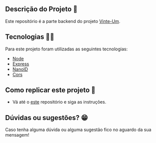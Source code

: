 ## Descrição do Projeto :ledger:

Este repositório é a parte backend do projeto [Vinte-Um](https://github.com/rodhenr/Vinte-Um-Front-End).

## Tecnologias :man_technologist:

Para este projeto foram utilizadas as seguintes tecnologias:

- [Node](https://nodejs.org/en/)
- [Express](https://expressjs.com/pt-br/)
- [NanoID](https://www.npmjs.com/package/nanoid)
- [Cors](https://www.npmjs.com/package/cors)

## Como replicar este projeto :dvd:

- Vá até o [este](https://github.com/rodhenr/Vinte-Um-Front-End) repositório e siga as instruções.

## Dúvidas ou sugestões? :grin:

Caso tenha alguma dúvida ou alguma sugestão fico no aguardo da sua mensagem!